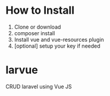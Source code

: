 # How to Install
1. Clone or download
2. composer install
3. Install vue and vue-resources plugin
4. [optional] setup your key if needed

# larvue
CRUD laravel using Vue JS

